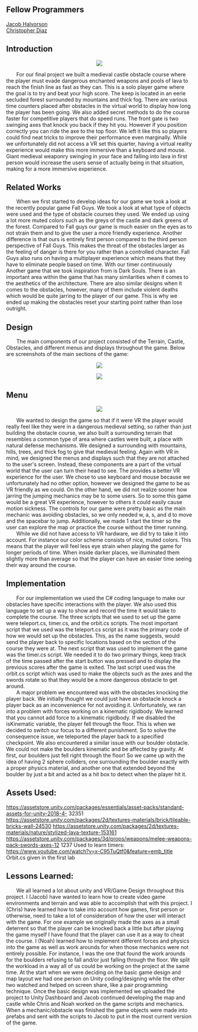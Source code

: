 Fellow Programmers
---------------------------------------------
[Jacob Halvorson](https://github.com/jhalvorson6687)  
[Christopher Diaz](https://github.com/ChristopherDiaz98)  




Introduction
-----------------------------------------------
<p align="center">
  <img src="https://github.com/noahij05/CS135_Castle_Escape/blob/main/Photos/intro_photo.PNG?raw=true">
</p>  
&nbsp;&nbsp;&nbsp;&nbsp;&nbsp;&nbsp; For our final project we built a medieval castle obstacle course where the player must
evade dangerous enchanted weapons and pools of lava to reach the finish line as fast as they
can. This is a solo player game where the goal is to try and beat your high score. The keep is
located in an eerie secluded forest surrounded by mountains and thick fog. There are various
time counters placed after obstacles in the virtual world to display how long the player has been
going. We also added secret methods to do the course faster for competitive players that do
speed runs. The front gate is two swinging axes that knock you back if they hit you. However if
you position correctly you can ride the axe to the top floor. We left it like this so players could
find neat tricks to improve their performance even marginally. While we unfortunately did not
access a VR set this quarter, having a virtual reality experience would make this more
immersive than a keyboard and mouse. Giant medieval weaponry swinging in your face and
falling into lava in first person would increase the users sense of actually being in that situation,
making for a more immersive experience.

Related Works
-----------------------------------------------
&nbsp;&nbsp;&nbsp;&nbsp;&nbsp;&nbsp; When we first started to develop ideas for our game we took a look at the recently
popular game Fall Guys. We took a look at what type of objects were used and the type of
obstacle courses they used. We ended up using a lot more muted colors such as the greys of
the castle and dark greens of the forest. Compared to Fall guys our game is much easier on the
eyes as to not strain them and to give the user a more friendly experience. Another difference is
that ours is entirely first person compared to the third person perspective of Fall Guys. This
makes the threat of the obstacles larger as the feeling of danger is there for you rather than a
controlled character. Fall Guys also runs on having a multiplayer experience which means that
they have to eliminate people based on time. With our timer continuously Another game that we
took inspiration from is Dark Souls. There is an important area within the game that has many
similarities when it comes to the aesthetics of the architecture. There are also similar designs
when it comes to the obstacles, however, many of them include violent deaths which would be
quite jarring to the player of our game. This is why we ended up making the obstacles reset your
starting point rather than lose outright.  

Design
--------------------------------------
&nbsp;&nbsp;&nbsp;&nbsp;&nbsp;&nbsp; The main components of our project consisted of the Terrain, Castle, Obstacles, and
different menus and displays throughout the game. Below are screenshots of the main sections of the game:  
<p align="center">
  <img src="https://github.com/noahij05/CS135_Castle_Escape/blob/main/Photos/terrain.PNG?raw=true">
</p>  

<p align="center">
  <img src="https://github.com/noahij05/CS135_Castle_Escape/blob/main/Photos/Castle_obstacles.PNG?raw=true">
</p>  

Menu
---------------------------------------
<p align="center">
  <img src="https://github.com/noahij05/CS135_Castle_Escape/blob/main/Photos/menu.PNG?raw=true">
</p>  
&nbsp;&nbsp;&nbsp;&nbsp;&nbsp;&nbsp; We wanted to design the game so that if it were VR the player would really feel like they were in
a dangerous medieval setting, so rather than just building the obstacle course, we also built a
surrounding terrain that resembles a common type of area where castles were built, a place with
natural defense mechanisms. We designed a surrounding with mountains, hills, trees, and thick
fog to give that medieval feeling. Again with VR in mind, we designed the menus and displays
such that they are not attached to the user's screen. Instead, these components are a part of
the virtual world that the user can turn their head to see. The provides a better VR experience
for the user. We chose to use keyboard and mouse because we unfortunately had no other
option, however we designed the game to be as VR friendly as we could. On the other hand, we
did not realize sooner how jarring the jumping mechanics may be to some users. So to some
this game would be a great VR experience, however to others it could easily cause motion
sickness. The controls for our game were pretty basic as the main mechanic was avoiding
obstacles, so we only needed w, a, s, and d to move and the spacebar to jump. Additionally, we
made 1 start the timer so the user can explore the map or practice the course without the timer
running.  
&nbsp;&nbsp;&nbsp;&nbsp;&nbsp;&nbsp; While we did not have access to VR hardware, we did try to take it into account. For
instance our color scheme consists of nice, muted colors. This means that the player will feel
less eye strain when playing the game for longer periods of time. When inside darker places, we
illuminated them slightly more than average so that the player can have an easier time seeing
their way around the course.

Implementation
--------------------------------------
&nbsp;&nbsp;&nbsp;&nbsp;&nbsp;&nbsp; For our implementation we used the C# coding language to make our obstacles have
specific interactions with the player. We also used this language to set up a way to show and
record the time it would take to complete the course. The three scripts that we used to set up
the game were teleport.cs, timer.cs, and the orbit.cs scripts. The most important script that we
used was the teleport.cs script as it was the primary code of how we would set up the obstacles.
This, as the name suggests, would send the player back to specific locations based on the
section of the course they were at. The next script that was used to implement the game was
the timer.cs script. We needed it to do two primary things, keep track of the time passed after
the start button was pressed and to display the previous scores after the game is exited. The
last script used was the orbit.cs script which was used to make the objects such as the axes
and the swords rotate so that they would be a more dangerous obstacle to get around.  
&nbsp;&nbsp;&nbsp;&nbsp;&nbsp;&nbsp; A major problem we encountered was with the obstacles knocking the player back. We
initially thought we could just have an obstacle knock a player back as an inconvenience for not
avoiding it. Unfortunately, we ran into a problem with forces working on a kinematic rigidbody.
We learned that you cannot add force to a kinematic rigidbody. If we disabled the isKinematic
variable, the player fell through the floor. This is when we decided to switch our focus to a
different punishment. So to solve the consequence issue, we teleported the player back to a
specified checkpoint. We also encountered a similar issue with our boulder obstacle. We could
not make the boulders kinematic and be affected by gravity. At first, our boulders just fell right
through the floor! So we came up with the idea of having 2 sphere colliders, one surrounding the
boulder exactly with a proper physics material, and another one that extended beyond the
boulder by just a bit and acted as a hit box to detect when the player hit it.

Assets Used:
--------------------------------------------------
https://assetstore.unity.com/packages/essentials/asset-packs/standard-assets-for-unity-2018-4-
32351
https://assetstore.unity.com/packages/2d/textures-materials/brick/tileable-bricks-wall-24530
https://assetstore.unity.com/packages/2d/textures-materials/nature/stylized-lava-texture-153161
https://assetstore.unity.com/packages/3d/props/weapons/melee-weapons-pack-swords-axes-12
1237
Used to learn timers: https://www.youtube.com/watch?v=x-C95TuQtf0&feature=emb_title
Orbit.cs given in the first lab

Lessons Learned:
-------------------------------------------------
&nbsp;&nbsp;&nbsp;&nbsp;&nbsp;&nbsp; We all learned a lot about unity and VR/Game Design throughout this project. I (Jacob)
have wanted to learn how to create video game environments and terrain and was able to
accomplish that with this project. I (Chris) have learned how to take into account how games,
first person or otherwise, need to take a lot of consideration of how the user will interact with the
game. For one example we originally made the axes as a small deterrent so that the player can
be knocked back a little but after playing the game myself I have found that the player can use it
as a way to cheat the course. I (Noah) learned how to implement different forces and physics
into the game as well as work arounds for when those mechanics were not entirely possible. For
instance, I was the one that found the work arounds for the boulders refusing to fall and/or just
falling through the floor. We split the workload in a way all of us could be working on the project
at the same time. At the start when we were deciding on the basic game design and map layout
we had one person on Unity coding/designing while the other two watched and helped on
screen share, like a pair programming technique. Once the basic design was implemented we
uploaded the project to Unity Dashboard and Jacob continued developing the map and castle
while Chris and Noah worked on the game scripts and mechanics. When a mechanic/obstacle
was finished the game objects were made into prefabs and sent with the scripts to Jacob to put
in the most current version of the game.
